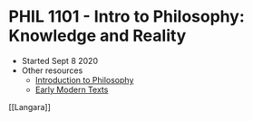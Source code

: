 # PHIL 1101 - Intro to Philosophy: Knowledge and Reality

- Started Sept 8 2020
- Other resources
  - [Introduction to Philosophy](http://homepages.wmich.edu/%7Ebaldner/introsyl.htm)
  - [Early Modern Texts](https://www.earlymoderntexts.com)

[[Langara]]

